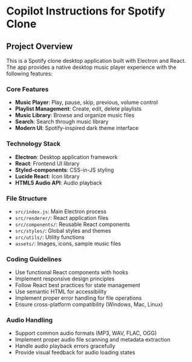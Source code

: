 # Copilot Instructions for Spotify Clone

<!-- Use this file to provide workspace-specific custom instructions to Copilot. For more details, visit https://code.visualstudio.com/docs/copilot/copilot-customization#_use-a-githubcopilotinstructionsmd-file -->

## Project Overview
This is a Spotify clone desktop application built with Electron and React. The app provides a native desktop music player experience with the following features:

### Core Features
- **Music Player**: Play, pause, skip, previous, volume control
- **Playlist Management**: Create, edit, delete playlists
- **Music Library**: Browse and organize music files
- **Search**: Search through music library
- **Modern UI**: Spotify-inspired dark theme interface

### Technology Stack
- **Electron**: Desktop application framework
- **React**: Frontend UI library
- **Styled-components**: CSS-in-JS styling
- **Lucide React**: Icon library
- **HTML5 Audio API**: Audio playback

### File Structure
- `src/index.js`: Main Electron process
- `src/renderer/`: React application files
- `src/components/`: Reusable React components
- `src/styles/`: Global styles and themes
- `src/utils/`: Utility functions
- `assets/`: Images, icons, sample music files

### Coding Guidelines
- Use functional React components with hooks
- Implement responsive design principles
- Follow React best practices for state management
- Use semantic HTML for accessibility
- Implement proper error handling for file operations
- Ensure cross-platform compatibility (Windows, Mac, Linux)

### Audio Handling
- Support common audio formats (MP3, WAV, FLAC, OGG)
- Implement proper audio file scanning and metadata extraction
- Handle audio playback errors gracefully
- Provide visual feedback for audio loading states
